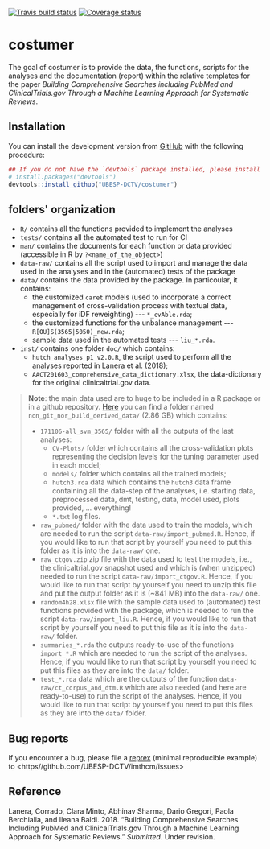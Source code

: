 
<!-- README.md is generated from README.Rmd. Please edit that file -->
[![Travis build status](https://travis-ci.org/UBESP-DCTV/costumer.svg?branch=master)](https://travis-ci.org/UBESP-DCTV/costumer) <!-- [![AppVeyor build status](https://ci.appveyor.com/api/projects/status/github/UBESP-DCTV/costumer?branch=master&svg=true)](https://ci.appveyor.com/project/UBESP-DCTV/costumer) --> [![Coverage status](https://codecov.io/gh/UBESP-DCTV/costumer/branch/master/graph/badge.svg)](https://codecov.io/github/UBESP-DCTV/costumer?branch=master)

costumer
========

The goal of costumer is to provide the data, the functions, scripts for the analyses and the documentation (report) within the relative templates for the paper *Building Comprehensive Searches including PubMed and ClinicalTrials.gov Through a Machine Learning Approach for Systematic Reviews*.

Installation
------------

<!-- You can install the released version of costumer from -->
<!-- [CRAN](https://CRAN.R-project.org) with: -->
<!-- ``` r -->
<!-- install.packages("costumer") -->
<!-- ``` -->
You can install the development version from [GitHub](https://github.com/) with the following procedure:

``` r
## If you do not have the `devtools` package installed, please install it
# install.packages("devtools")
devtools::install_github("UBESP-DCTV/costumer")
```

folders' organization
---------------------

-   `R/` contains all the functions provided to implement the analyses
-   `tests/` contains all the automated test to run for CI
-   `man/` contains the documents for each function or data provided (accessible in R by `?<name_of_the_object>`)
-   `data-raw/` contains all the script used to import and manage the data used in the analyses and in the (automated) tests of the package
-   `data/` contains the data provided by the package. In particoular, it contains:
    -   the customized `caret` models (used to incorporate a correct management of cross-validation process with textual data, especially for iDF reweighting) --- `*_cvAble.rda`;
    -   the customized functions for the unbalance management --- `R[OU]S(3565|5050)_new.rda`;
    -   sample data used in the automated tests --- `liu_*.rda`.
-   `inst/` contains one folder `doc/` which contains:
    -   `hutch_analyses_p1_v2.0.R`, the script used to perform all the analyses reported in Lanera et al. (2018);
    -   `AACT201603_comprehensive_data_dictionary.xlsx`, the data-dictionary for the original clinicaltrial.gov data.

> **Note**: the main data used are to huge to be included in a R package or in a github repository. [Here](https://1drv.ms/f/s!AtlSkmthbrG4i8lA1fk5LPhmsOt0pg) you can find a folder named `non_git_nor_build_derived_data/` (2.86 GB) which contains:
>
> -   `171106-all_svm_3565/` folder with all the outputs of the last analyses:
>     -   `CV-Plots/` folder which contains all the cross-validation plots representing the decision levels for the tuning parameter used in each model;
>     -   `models/` folder which contains all the trained models;
>     -   `hutch3.rda` data which contains the `hutch3` data frame containing all the data-step of the analyses, i.e. starting data, preprocessed data, dmt, testing, data, model used, plots provided, ... everything!
>     -   `*.txt` log files.
> -   `raw_pubmed/` folder with the data used to train the models, which are needed to run the script `data-raw/import_pubmed.R`. Hence, if you would like to run that script by yourself you need to put this folder as it is into the `data-raw/` one.
> -   `raw_ctgov.zip` zip file with the data used to test the models, i.e., the clinicaltrial.gov snapshot used and which is (when unzipped) needed to run the script `data-raw/import_ctgov.R`. Hence, if you would like to run that script by yourself you need to unzip this file and put the output folder as it is (~841 MB) into the `data-raw/` one.
> -   `random4h28.xlsx` file with the sample data used to (automated) test functions provided with the package, which is needed to run the script `data-raw/import_liu.R`. Hence, if you would like to run that script by yourself you need to put this file as it is into the `data-raw/` folder.
> -   `summaries_*.rda` the outputs ready-to-use of the functions `import_*.R` which are needed to run the script of the analyses. Hence, if you would like to run that script by yourself you need to put this files as they are into the `data/` folder.
> -   `test_*.rda` data which are the outputs of the function `data-raw/ct_corpus_and_dtm.R` which are also needed (and here are ready-to-use) to run the script of the analyses. Hence, if you would like to run that script by yourself you need to put this files as they are into the `data/` folder.

Bug reports
-----------

If you encounter a bug, please file a [reprex](https://github.com/tidyverse/reprex) (minimal reproducible example) to <https//github.com/UBESP-DCTV/imthcm/issues>

Reference
---------

Lanera, Corrado, Clara Minto, Abhinav Sharma, Dario Gregori, Paola Berchialla, and Ileana Baldi. 2018. “Building Comprehensive Searches Including PubMed and ClinicalTrials.gov Through a Machine Learning Approach for Systematic Reviews.” *Submitted*. Under revision.
